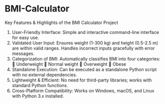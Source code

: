 # BMI-Calculator
Key Features & Highlights of the BMI Calculator Project
1.	User-Friendly Interface:
	Simple and interactive command-line interface for easy use.
2.	Validated User Input:
	Ensures weight (1-300 kg) and height (0.5-2.5 m) are within valid ranges.
	Handles incorrect inputs gracefully with error messages.
3.	Categorization of BMI:
	Automatically classifies BMI into four categories:
	Underweight
	Normal weight
	Overweight
	Obese
4.	Standalone Execution:
	Can be executed as a standalone Python script with no external dependencies.
5.	Lightweight & Efficient:
	No need for third-party libraries; works with standard Python functions.
6.	Cross-Platform Compatibility:
	Works on Windows, macOS, and Linux with Python 3.x installed.
